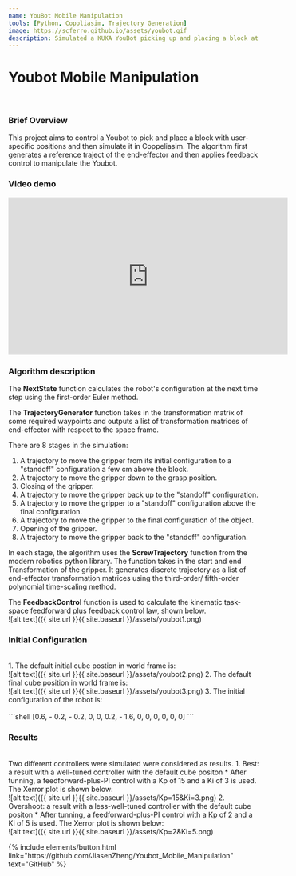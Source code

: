 ```yaml
---
name: YouBot Mobile Manipulation
tools: [Python, Coppliasim, Trajectory Generation]
image: https://scferro.github.io/assets/youbot.gif
description: Simulated a KUKA YouBot picking up and placing a block at user-specified positions.
---
```


# Youbot Mobile Manipulation
<br>

### Brief Overview
This project aims to control a Youbot to pick and place a block with user-specific positions and then simulate it in Coppeliasim. The algorithm first generates a reference traject of the end-effector and then applies feedback control to manipulate the Youbot.


### Video demo
<iframe width="560" height="315" src="https://www.youtube.com/embed/c2avjINonNs?si=JuqYFyma96Dk1KJY" title="YouTube video player" frameborder="0" allow="accelerometer; autoplay; clipboard-write; encrypted-media; gyroscope; picture-in-picture; web-share" allowfullscreen></iframe>


### Algorithm description
The **NextState** function calculates the robot's configuration at the next time step using the first-order Euler method.

The **TrajectoryGenerator** function takes in the transformation matrix of some required waypoints and outputs a list of transformation matrices of end-effector with respect to the space frame.

There are 8 stages in the simulation:
1. A trajectory to move the gripper from its initial configuration to a "standoff" configuration a few cm above the block.
2. A trajectory to move the gripper down to the grasp position.
3. Closing of the gripper.
4. A trajectory to move the gripper back up to the "standoff" configuration.
5. A trajectory to move the gripper to a "standoff" configuration above the final configuration.
6. A trajectory to move the gripper to the final configuration of the object.
7. Opening of the gripper.
8. A trajectory to move the gripper back to the "standoff" configuration.

In each stage, the algorithm uses the **ScrewTrajectory** function from the modern robotics python library. The function takes in the start and end Transformation of the gripper. It generates discrete trajectory as a list of end-effector transformation matrices using the third-order/ fifth-order polynomial time-scaling method.

The **FeedbackControl** function is used to calculate the kinematic task-space feedforward plus feedback control law, shown below.<br>
![alt text]({{ site.url }}{{ site.baseurl }}/assets/youbot1.png)


### Initial Configuration
<br>
1. The default initial cube postion in world frame is:<br>
![alt text]({{ site.url }}{{ site.baseurl }}/assets/youbot2.png)
2. The default final cube position in world frame is:<br>
![alt text]({{ site.url }}{{ site.baseurl }}/assets/youbot3.png)
3. The initial configuration of the robot is:<br><br>
```shell
[0.6, - 0.2, - 0.2, 0, 0, 0.2, - 1.6, 0, 0, 0, 0, 0, 0]
```

### Results
<br>
Two different controllers were simulated were considered as results.
1. Best: a result with a well-tuned controller with the default cube positon
    * After tunning, a feedforward-plus-PI control with a Kp of 15 and a Ki of 3 is used. The Xerror plot is shown below: <br>
    ![alt text]({{ site.url }}{{ site.baseurl }}/assets/Kp=15&Ki=3.png)
2. Overshoot: a result with a less-well-tuned controller with the default cube positon
    * After tunning, a feedforward-plus-PI control with a Kp of 2 and a Ki of 5 is used. The Xerror plot is shown below: <br>
    ![alt text]({{ site.url }}{{ site.baseurl }}/assets/Kp=2&Ki=5.png)


<p class="text-center">
{% include elements/button.html link="https://github.com/JiasenZheng/Youbot_Mobile_Manipulation" text="GitHub" %}
</p>